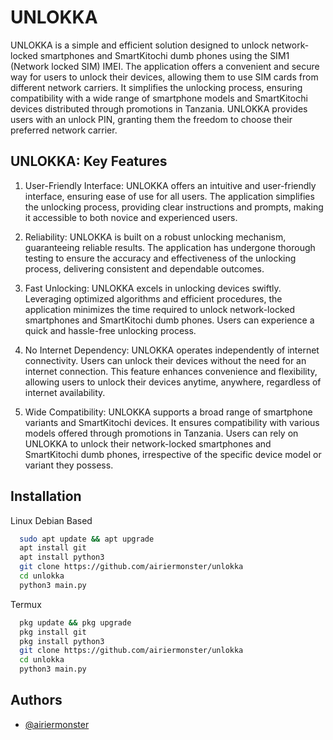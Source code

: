 
# UNLOKKA
UNLOKKA is a simple and efficient solution designed to unlock network-locked smartphones and SmartKitochi dumb phones using the SIM1 (Network locked SIM) IMEI. The application offers a convenient and secure way for users to unlock their devices, allowing them to use SIM cards from different network carriers. It simplifies the unlocking process, ensuring compatibility with a wide range of smartphone models and SmartKitochi devices distributed through promotions in Tanzania. UNLOKKA provides users with an unlock PIN, granting them the freedom to choose their preferred network carrier.


## UNLOKKA: Key Features



1. User-Friendly Interface: UNLOKKA offers an intuitive and user-friendly interface, ensuring ease of use for all users. The application simplifies the unlocking process, providing clear instructions and prompts, making it accessible to both novice and experienced users.

2. Reliability: UNLOKKA is built on a robust unlocking mechanism, guaranteeing reliable results. The application has undergone thorough testing to ensure the accuracy and effectiveness of the unlocking process, delivering consistent and dependable outcomes.

3. Fast Unlocking: UNLOKKA excels in unlocking devices swiftly. Leveraging optimized algorithms and efficient procedures, the application minimizes the time required to unlock network-locked smartphones and SmartKitochi dumb phones. Users can experience a quick and hassle-free unlocking process.

4. No Internet Dependency: UNLOKKA operates independently of internet connectivity. Users can unlock their devices without the need for an internet connection. This feature enhances convenience and flexibility, allowing users to unlock their devices anytime, anywhere, regardless of internet availability.

5. Wide Compatibility: UNLOKKA supports a broad range of smartphone variants and SmartKitochi devices. It ensures compatibility with various models offered through promotions in Tanzania. Users can rely on UNLOKKA to unlock their network-locked smartphones and SmartKitochi dumb phones, irrespective of the specific device model or variant they possess.







## Installation

Linux Debian Based

```bash
  sudo apt update && apt upgrade
  apt install git
  apt install python3
  git clone https://github.com/airiermonster/unlokka
  cd unlokka
  python3 main.py
```
Termux

```bash
  pkg update && pkg upgrade
  pkg install git
  pkg install python3
  git clone https://github.com/airiermonster/unlokka
  cd unlokka
  python3 main.py
```
## Authors

- [@airiermonster](https://www.github.com/airiermonster)

